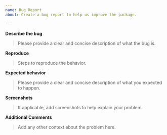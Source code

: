 ```yaml
---
name: Bug Report
about: Create a bug report to help us improve the package.

---
```


**Describe the bug**
> Please provide a clear and concise description of what the bug is.

**Reproduce**
> Steps to reproduce the behavior.


**Expected behavior**
> Please provide a clear and concise description of what you expected to happen.

**Screenshots**
> If applicable, add screenshots to help explain your problem.


**Additional Comments**
> Add any other context about the problem here.
